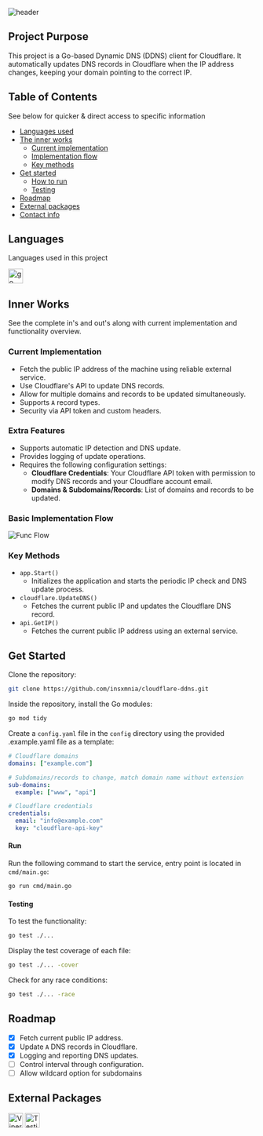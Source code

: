 ![header](https://capsule-render.vercel.app/api?type=waving&height=260&color=0:61D47F,100:6AC963&text=Cloudflare%20DDNS&reversal=false&section=header&textBg=false&fontColor=FFFFFF&fontAlign=40&fontAlignY=30&desc=Cloudflare%20Dynamic%20DNS%20Service&descAlign=40&descAlignY=50)

## Project Purpose
This project is a Go-based Dynamic DNS (DDNS) client for Cloudflare. It automatically updates DNS records in Cloudflare when the IP address changes, keeping your domain pointing to the correct IP.

## Table of Contents
See below for quicker & direct access to specific information
<br>
- <a href="#languages">Languages used</a>
- <a href="#inner-works">The inner works</a>
  - <a href="#current-implementation">Current implementation</a>
  - <a href="#basic-implementation-flow">Implementation flow</a>
  - <a href="#key-methods">Key methods</a>
- <a href="#get-started">Get started</a>
  - <a href="#run">How to run</a>
  - <a href="#testing">Testing</a>
- <a href="#roadmap">Roadmap</a>
- <a href="#external-packages">External packages</a>
- <a href="#contact-information">Contact info</a>

## Languages
Languages used in this project
<div align="left">
    <img src="https://img.shields.io/badge/Go-00ADD8?logo=go&logoColor=white&style=for-the-badge" height="30" alt="go logo" />
</div>

## Inner Works
See the complete in's and out's along with current implementation and functionality overview.

### Current Implementation
- Fetch the public IP address of the machine using reliable external service.
- Use Cloudflare's API to update DNS records.
- Allow for multiple domains and records to be updated simultaneously.
- Supports `A` record types.
- Security via API token and custom headers.

### Extra Features
- Supports automatic IP detection and DNS update.
- Provides logging of update operations.
- Requires the following configuration settings:
  - **Cloudflare Credentials**: Your Cloudflare API token with permission to modify DNS records and your Cloudflare account email.
  - **Domains & Subdomains/Records**: List of domains and records to be updated.

### Basic Implementation Flow
![Func Flow](docs/images/implementation-flow.png)

### Key Methods
- `app.Start()`
  - Initializes the application and starts the periodic IP check and DNS update process.
- `cloudflare.UpdateDNS()`
  - Fetches the current public IP and updates the Cloudflare DNS record.
- `api.GetIP()`
  - Fetches the current public IP address using an external service.

## Get Started
Clone the repository:
```bash
git clone https://github.com/insxmnia/cloudflare-ddns.git
```
Inside the repository, install the Go modules:
```bash
go mod tidy
```
Create a `config.yaml` file in the `config` directory using the provided .example.yaml file as a template:
```yaml
# Cloudflare domains
domains: ["example.com"]

# Subdomains/records to change, match domain name without extension
sub-domains: 
  example: ["www", "api"]

# Cloudflare credentials
credentials: 
  email: "info@example.com"
  key: "cloudflare-api-key"
```

#### Run
Run the following command to start the service, entry point is located in `cmd/main.go`:
```bash
go run cmd/main.go
```

#### Testing
To test the functionality:
```bash
go test ./...
```
Display the test coverage of each file:
```bash
go test ./... -cover
```
Check for any race conditions:
```bash
go test ./... -race
```

## Roadmap
- [x] Fetch current public IP address.
- [x] Update `A` DNS records in Cloudflare.
- [x] Logging and reporting DNS updates.
- [ ] Control interval through configuration.
- [ ] Allow wildcard option for subdomains

## External Packages
<div align="left">
    <a href="https://github.com/spf13/viper"><img src="https://img.shields.io/badge/Viper-000?style=for-the-badge&logo=Go&logoColor=white&color=61D47F" height="30" alt="Viper package"></a>
    <a href="https://github.com/stretchr/testify"><img src="https://img.shields.io/badge/Testify-000?style=for-the-badge&logo=Go&logoColor=white&color=00ADD8" height="30" alt="Testify package"></a>
</div>


